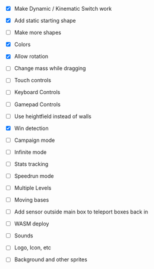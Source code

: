 - [x] Make Dynamic / Kinematic Switch work

- [x] Add static starting shape
- [ ] Make more shapes
- [x] Colors
- [x] Allow rotation
- [ ] Change mass while dragging
- [ ] Touch controls
- [ ] Keyboard Controls
- [ ] Gamepad Controls

- [ ] Use heightfield instead of walls
- [x] Win detection
- [ ] Campaign mode
- [ ] Infinite mode 
- [ ] Stats tracking
- [ ] Speedrun mode
- [ ] Multiple Levels
- [ ] Moving bases
- [ ] Add sensor outside main box to teleport boxes back in

- [ ] WASM deploy
- [ ] Sounds
- [ ] Logo, Icon, etc
- [ ] Background and other sprites